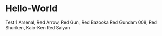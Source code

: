 # Hello-World
Test 1
Arsenal, Red Arrow, Red Gun, Red Bazooka
         Red Gundam 008, Red Shuriken, Kaio-Ken
         Red Saiyan
